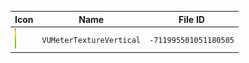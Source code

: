 | Icon | Name | File ID |
| ---  | ---  | ---     |
| ![](VUMeterTextureVertical.png) | `VUMeterTextureVertical` | `-711995501051180505` |
